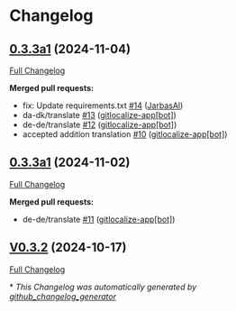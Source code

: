 # Changelog

## [0.3.3a1](https://github.com/OpenVoiceOS/ovos-skill-ggwave/tree/0.3.3a1) (2024-11-04)

[Full Changelog](https://github.com/OpenVoiceOS/ovos-skill-ggwave/compare/0.3.3a1...0.3.3a1)

**Merged pull requests:**

- fix: Update requirements.txt [\#14](https://github.com/OpenVoiceOS/ovos-skill-ggwave/pull/14) ([JarbasAl](https://github.com/JarbasAl))
- da-dk/translate [\#13](https://github.com/OpenVoiceOS/ovos-skill-ggwave/pull/13) ([gitlocalize-app[bot]](https://github.com/apps/gitlocalize-app))
- de-de/translate [\#12](https://github.com/OpenVoiceOS/ovos-skill-ggwave/pull/12) ([gitlocalize-app[bot]](https://github.com/apps/gitlocalize-app))
- accepted addition translation [\#10](https://github.com/OpenVoiceOS/ovos-skill-ggwave/pull/10) ([gitlocalize-app[bot]](https://github.com/apps/gitlocalize-app))

## [0.3.3a1](https://github.com/OpenVoiceOS/ovos-skill-ggwave/tree/0.3.3a1) (2024-11-02)

[Full Changelog](https://github.com/OpenVoiceOS/ovos-skill-ggwave/compare/V0.3.2...0.3.3a1)

**Merged pull requests:**

- de-de/translate [\#11](https://github.com/OpenVoiceOS/ovos-skill-ggwave/pull/11) ([gitlocalize-app[bot]](https://github.com/apps/gitlocalize-app))

## [V0.3.2](https://github.com/OpenVoiceOS/ovos-skill-ggwave/tree/V0.3.2) (2024-10-17)

[Full Changelog](https://github.com/OpenVoiceOS/ovos-skill-ggwave/compare/0.3.2...V0.3.2)



\* *This Changelog was automatically generated by [github_changelog_generator](https://github.com/github-changelog-generator/github-changelog-generator)*
